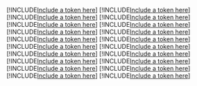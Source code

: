 [!INCLUDE[Include a token here](refs1527125110972/r1.md)]
[!INCLUDE[Include a token here](refs1527125110972/r2.md)]
[!INCLUDE[Include a token here](refs1527125110972/r3.md)]
[!INCLUDE[Include a token here](refs1527125110972/r4.md)]
[!INCLUDE[Include a token here](refs1527125110972/r5.md)]
[!INCLUDE[Include a token here](refs1527125110972/r6.md)]
[!INCLUDE[Include a token here](refs1527125110972/r7.md)]
[!INCLUDE[Include a token here](refs1527125110972/r8.md)]
[!INCLUDE[Include a token here](refs1527125110972/r9.md)]
[!INCLUDE[Include a token here](refs1527125110972/r10.md)]
[!INCLUDE[Include a token here](refs1527125110972/r11.md)]
[!INCLUDE[Include a token here](refs1527125110972/r12.md)]
[!INCLUDE[Include a token here](refs1527125110972/r13.md)]
[!INCLUDE[Include a token here](refs1527125110972/r14.md)]
[!INCLUDE[Include a token here](refs1527125110972/r15.md)]
[!INCLUDE[Include a token here](refs1527125110972/r16.md)]
[!INCLUDE[Include a token here](refs1527125110972/r17.md)]
[!INCLUDE[Include a token here](refs1527125110972/r18.md)]
[!INCLUDE[Include a token here](refs1527125110972/r19.md)]
[!INCLUDE[Include a token here](refs1527125110972/r20.md)]